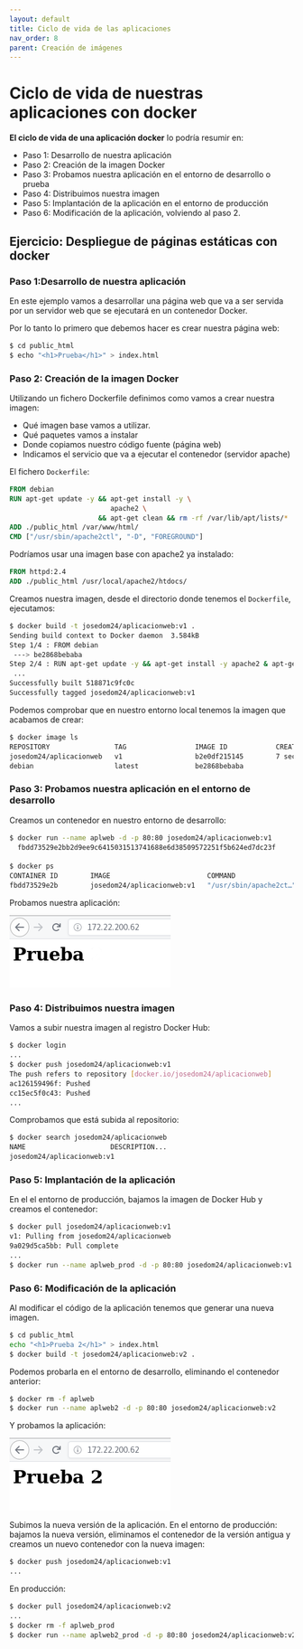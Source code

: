 ```yaml
---
layout: default
title: Ciclo de vida de las aplicaciones
nav_order: 8
parent: Creación de imágenes
---
```

# Ciclo de vida de nuestras aplicaciones con docker

**El ciclo de vida de una aplicación docker** lo podría resumir en:

* Paso 1: Desarrollo de nuestra aplicación
* Paso 2: Creación de la imagen Docker
* Paso 3: Probamos nuestra aplicación en el entorno de desarrollo o prueba
* Paso 4: Distribuimos nuestra imagen
* Paso 5: Implantación de la aplicación en el entorno de producción
* Paso 6: Modificación de la aplicación, volviendo al paso 2.

## Ejercicio: Despliegue de páginas estáticas con docker

### Paso 1:Desarrollo de nuestra aplicación

En este ejemplo vamos a desarrollar una página web que va a ser servida por un servidor web que se ejecutará en un contenedor Docker.

Por lo tanto lo primero que debemos hacer es crear nuestra página web:

```bash
$ cd public_html
$ echo "<h1>Prueba</h1>" > index.html
```

### Paso 2: Creación de la imagen Docker

Utilizando un fichero Dockerfile definimos como vamos a crear nuestra imagen:

* Qué imagen base vamos a utilizar.
* Qué paquetes vamos a instalar
* Donde copiamos nuestro código fuente (página web)
* Indicamos el servicio que va a ejecutar el contenedor (servidor apache)

El fichero `Dockerfile`:

```Dockerfile
FROM debian
RUN apt-get update -y && apt-get install -y \
                         apache2 \
                      && apt-get clean && rm -rf /var/lib/apt/lists/*
ADD ./public_html /var/www/html/
CMD ["/usr/sbin/apache2ctl", "-D", "FOREGROUND"]
```

Podríamos usar una imagen base con apache2 ya instalado:

```Dockerfile
FROM httpd:2.4
ADD ./public_html /usr/local/apache2/htdocs/
```
Creamos nuestra imagen, desde el directorio donde tenemos el `Dockerfile`, ejecutamos:

```bash
$ docker build -t josedom24/aplicacionweb:v1 .
Sending build context to Docker daemon  3.584kB
Step 1/4 : FROM debian
 ---> be2868bebaba
Step 2/4 : RUN apt-get update -y && apt-get install -y apache2 & apt-get clean && rm -rf /var/lib/apt/lists/*
 ...
Successfully built 518871c9fc0c
Successfully tagged josedom24/aplicacionweb:v1
```
Podemos comprobar que en nuestro entorno local tenemos la imagen que acabamos de crear:

```bash
$ docker image ls
REPOSITORY                TAG                 IMAGE ID            CREATED             SIZE
josedom24/aplicacionweb   v1                  b2e0df215145        7 seconds ago       204MB
debian                    latest              be2868bebaba  
```

### Paso 3: Probamos nuestra aplicación en el entorno de desarrollo

Creamos un contenedor en nuestro entorno de desarrollo:

```bash
$ docker run --name aplweb -d -p 80:80 josedom24/aplicacionweb:v1
  fbdd73529e2bb2d9ee9c6415031513741688e6d38509572251f5b624ed7dc23f
  
$ docker ps
CONTAINER ID        IMAGE                        COMMAND                    CREATED             STATUS              PORTS                NAMES
fbdd73529e2b        josedom24/aplicacionweb:v1   "/usr/sbin/apache2ct…"   6 seconds ago       Up 5 seconds        0.0.0.0:80->80/tcp   aplweb
```
Probamos nuestra aplicación:

![docker](img/ciclo1.png)

### Paso 4: Distribuimos nuestra imagen

Vamos a subir nuestra imagen al registro Docker Hub:

```bash
$ docker login
...
$ docker push josedom24/aplicacionweb:v1
The push refers to repository [docker.io/josedom24/aplicacionweb]
ac126159496f: Pushed 
cc15ec5f0c43: Pushed 
...
```

Comprobamos que está subida al repositorio:

```bash
$ docker search josedom24/aplicacionweb
NAME                     DESCRIPTION...
josedom24/aplicacionweb:v1
```

### Paso 5: Implantación de la aplicación

En el el entorno de producción, bajamos la imagen de Docker Hub y creamos el contenedor:

```bash
$ docker pull josedom24/aplicacionweb:v1
v1: Pulling from josedom24/aplicacionweb
9a029d5ca5bb: Pull complete 
...
$ docker run --name aplweb_prod -d -p 80:80 josedom24/aplicacionweb:v1
```

### Paso 6: Modificación de la aplicación

Al modificar el código de la aplicación tenemos que generar una nueva imagen.

```bash
$ cd public_html
echo "<h1>Prueba 2</h1>" > index.html
$ docker build -t josedom24/aplicacionweb:v2 .
```
Podemos probarla en el entorno de desarrollo, eliminando el contenedor anterior:

```bash
$ docker rm -f aplweb
$ docker run --name aplweb2 -d -p 80:80 josedom24/aplicacionweb:v2
```

Y probamos la aplicación:

![docker](img/ciclo2.png)

Subimos la nueva versión de la aplicación. En el entorno de producción: bajamos la nueva versión, eliminamos el contenedor de la versión antigua y creamos un nuevo contenedor con la nueva imagen:

```bash
$ docker push josedom24/aplicacionweb:v1
...
```

En producción:

```bash
$ docker pull josedom24/aplicacionweb:v2
...
$ docker rm -f aplweb_prod
$ docker run --name aplweb2_prod -d -p 80:80 josedom24/aplicacionweb:v2
```
